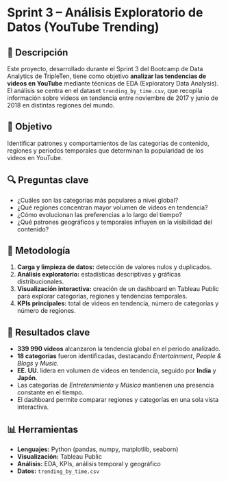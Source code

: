 # Sprint 3 – Análisis Exploratorio de Datos (YouTube Trending)

## 📄 Descripción
Este proyecto, desarrollado durante el Sprint 3 del Bootcamp de Data Analytics de TripleTen, tiene como objetivo **analizar las tendencias de videos en YouTube** mediante técnicas de EDA (Exploratory Data Analysis).  
El análisis se centra en el dataset `trending_by_time.csv`, que recopila información sobre videos en tendencia entre noviembre de 2017 y junio de 2018 en distintas regiones del mundo.

## 🎯 Objetivo
Identificar patrones y comportamientos de las categorías de contenido, regiones y periodos temporales que determinan la popularidad de los videos en YouTube.

## 🔍 Preguntas clave
- ¿Cuáles son las categorías más populares a nivel global?  
- ¿Qué regiones concentran mayor volumen de videos en tendencia?  
- ¿Cómo evolucionan las preferencias a lo largo del tiempo?  
- ¿Qué patrones geográficos y temporales influyen en la visibilidad del contenido?

## 🧠 Metodología
1. **Carga y limpieza de datos:** detección de valores nulos y duplicados.  
2. **Análisis exploratorio:** estadísticas descriptivas y gráficas distribucionales.  
3. **Visualización interactiva:** creación de un dashboard en Tableau Public para explorar categorías, regiones y tendencias temporales.  
4. **KPIs principales:** total de videos en tendencia, número de categorías y número de regiones.

## 🧮 Resultados clave
- **339 990 videos** alcanzaron la tendencia global en el periodo analizado.  
- **18 categorías** fueron identificadas, destacando *Entertainment*, *People & Blogs* y *Music*.  
- **EE. UU.** lidera en volumen de videos en tendencia, seguido por **India** y **Japón**.  
- Las categorías de *Entretenimiento* y *Música* mantienen una presencia constante en el tiempo.  
- El dashboard permite comparar regiones y categorías en una sola vista interactiva.

## 📊 Herramientas
- **Lenguajes:** Python (pandas, numpy, matplotlib, seaborn)  
- **Visualización:** Tableau Public  
- **Análisis:** EDA, KPIs, análisis temporal y geográfico  
- **Datos:** `trending_by_time.csv`

